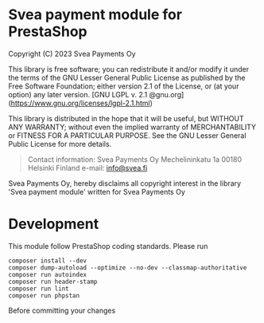 Svea payment module for PrestaShop
==================================

Copyright (C) 2023 Svea Payments Oy

This library is free software; you can redistribute it and/or modify it under the terms of the GNU Lesser General Public
License as published by the Free Software Foundation; either version 2.1 of the License, or (at your option) any later
version. [GNU LGPL v. 2.1 @gnu.org] (https://www.gnu.org/licenses/lgpl-2.1.html)

This library is distributed in the hope that it will be useful, but WITHOUT ANY WARRANTY; without even the implied
warranty of MERCHANTABILITY or FITNESS FOR A PARTICULAR PURPOSE. See the GNU Lesser General Public License for more
details.

> Contact information:
Svea Payments Oy
Mechelininkatu 1a
00180 Helsinki
Finland
e-mail: info@svea.fi

Svea Payments Oy, hereby disclaims all copyright interest in the library 'Svea payment module' written for
Svea Payments Oy


Development
===========

This module follow PrestaShop coding standards. Please run

```
composer install --dev
composer dump-autoload --optimize --no-dev --classmap-authoritative
composer run autoindex
composer run header-stamp
composer run lint
composer run phpstan
```

Before committing your changes
